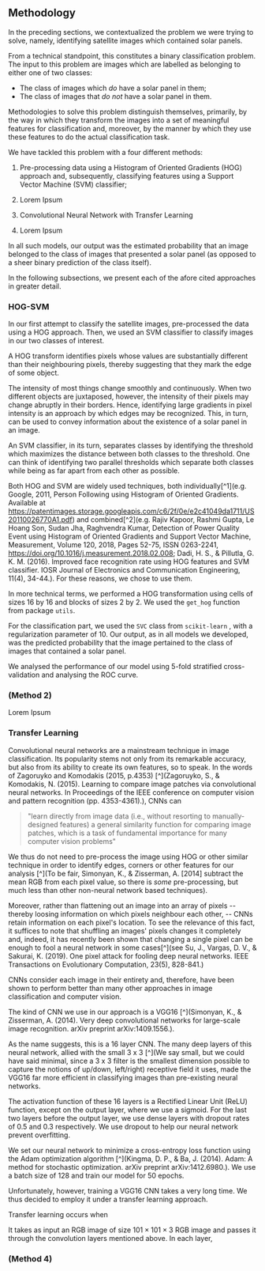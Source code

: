 ## Methodology

In the preceding sections, we contextualized the problem we were trying to solve, namely, identifying satellite images which contained solar panels.

From a technical standpoint, this constitutes a binary classification problem. The input to this problem are images which are labelled as belonging to either one of two classes:

* The class of images which _do_ have a solar panel in them;
* The class of images that _do not_ have a solar panel in them.

Methodologies to solve this problem distinguish themselves, primarily, by the way in which they transform the images into a set of meaningful features for classification and, moreover, by the manner by which they use these features to do the actual classification task.

We have tackled this problem with a four different methods:

1. Pre-processing data using a Histogram of Oriented Gradients (HOG) approach and, subsequently, classifying features using a Support Vector Machine (SVM) classifier;

2. Lorem Ipsum

3. Convolutional Neural Network with Transfer Learning

4. Lorem Ipsum

In all such models, our output was the estimated probability that an image belonged to the class of images that presented a solar panel (as opposed to a sheer binary prediction of the class itself).

In the following subsections, we present each of the afore cited approaches in greater detail.

### HOG-SVM

In our first attempt to classify the satellite images, pre-processed the data using a HOG approach. Then, we used an SVM classifier to classify images in our two classes of interest.

A HOG transform identifies pixels whose values are substantially different than their neighbouring pixels, thereby suggesting that they mark the edge of some object.

The intensity of most things change smoothly and continuously. When two different objects are juxtaposed, however, the intensity of their pixels may change abruptly in their borders. Hence, identifying large gradients in pixel intensity is an approach by which edges may be recognized. This, in turn, can be used to convey information about the existence of a solar panel in an image.

An SVM classifier, in its turn, separates classes by identifying the threshold which maximizes the distance between both classes to the threshold. One can think of identifying two parallel thresholds which separate both classes while being as far apart from each other as possible.

Both HOG and SVM are widely used techniques, both individually[^1](e.g. Google, 2011, Person Following using Histogram of Oriented Gradients. Available at https://patentimages.storage.googleapis.com/c6/2f/0e/e2c41049da1711/US20110026770A1.pdf) and combined[^2](e.g. Rajiv Kapoor, Rashmi Gupta, Le Hoang Son, Sudan Jha, Raghvendra Kumar,
Detection of Power Quality Event using Histogram of Oriented Gradients and Support Vector Machine, Measurement, Volume 120, 2018, Pages 52-75, ISSN 0263-2241, https://doi.org/10.1016/j.measurement.2018.02.008; Dadi, H. S., & Pillutla, G. K. M. (2016). Improved face recognition rate using HOG features and SVM classifier. IOSR Journal of Electronics and Communication Engineering, 11(4), 34-44.). For these reasons, we chose to use them.

In more technical terms, we performed a HOG transformation using cells of sizes 16 by 16 and blocks of sizes 2 by 2. We used the `get_hog` function from package `utils`.

For the classification part, we used the `SVC` class from `scikit-learn` , with a regularization parameter of 10. Our output, as in all models we developed, was the predicted probability that the image pertained to the class of images that contained a solar panel.

We analysed the performance of our model using 5-fold stratified cross-validation and analysing the ROC curve.

### (Method 2)

Lorem Ipsum

### Transfer Learning

Convolutional neural networks are a mainstream technique in image classification. Its popularity stems not only from its remarkable accuracy, but also from its ability to create its own features, so to speak. In the words of Zagoruyko and Komodakis (2015, p.4353) [^](Zagoruyko, S., & Komodakis, N. (2015). Learning to compare image patches via convolutional neural networks. In Proceedings of the IEEE conference on computer vision and pattern recognition (pp. 4353-4361).), CNNs can

>"learn directly from image
data (i.e., without resorting to manually-designed features)
a general similarity function for comparing image patches,
which is a task of fundamental importance for many computer vision problems"

We thus do not need to pre-process the image using HOG or other similar technique in order to identify edges, corners or other features for our analysis [^](To be fair, Simonyan, K., & Zisserman, A. [2014] subtract the mean RGB from each pixel value, so there is _some_ pre-processing, but much less than other non-neural network based techniques).

Moreover, rather than flattening out an image into an array of pixels -- thereby loosing information on which pixels neighbour each other, -- CNNs retain information on each pixel's location. To see the relevance of this fact, it suffices to note that shuffling an images' pixels changes it completely and, indeed, it has recently been shown that changing a single pixel can be enough to fool a neural network in some cases[^](see Su, J., Vargas, D. V., & Sakurai, K. (2019). One pixel attack for fooling deep neural networks. IEEE Transactions on Evolutionary Computation, 23(5), 828-841.)

CNNs consider each image in their entirety and, therefore, have been shown to perform better than many other approaches in image classification and computer vision.

The kind of CNN we use in our approach is a VGG16 [^](Simonyan, K., & Zisserman, A. (2014). Very deep convolutional networks for large-scale image recognition. arXiv preprint arXiv:1409.1556.).

As the name suggests, this is a 16 layer CNN. The many deep layers of this neural network, allied with the small 3 x 3 [^](We say small, but we could have said minimal, since a 3 x 3 filter is the smallest dimension possible to capture the notions of up/down, left/right) receptive field it uses, made the VGG16 far more efficient in classifying images than pre-existing neural networks.

The activation function of these 16 layers is a Rectified Linear Unit (ReLU) function, except on the output layer, where we use a sigmoid. For the last two layers before the output layer, we use dense layers with dropout rates of 0.5 and 0.3 respectively. We use dropout to help our neural network prevent overfitting.

We set our neural network to minimize a cross-entropy loss function using the Adam optimization algorithm [^](Kingma, D. P., & Ba, J. (2014). Adam: A method for stochastic optimization. arXiv preprint arXiv:1412.6980.). We use a batch size of 128 and train our model for 50 epochs.





Unfortunately, however, training a VGG16 CNN takes a very long time. We thus decided to employ it under a transfer learning approach.

Transfer learning occurs when





It takes as input an RGB image of size $101 \times 101 \times 3$ RGB image and passes it through the convolution layers mentioned above. In each layer,



### (Method 4)

